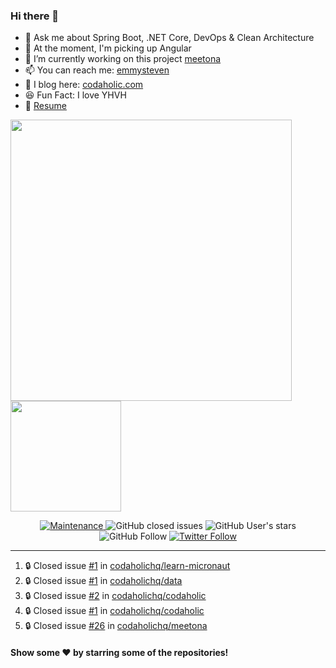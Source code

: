 ### Hi there 👋

- 💬 Ask me about Spring Boot, .NET Core, DevOps & Clean Architecture
- 🌱 At the moment, I'm picking up Angular
- 🔭 I’m currently working on this project [meetona](https://github.com/emmysteven/meetona)
- 📫 You can reach me: [emmysteven](mailto:hello@emmysteven.com)
- 📃 I blog here: [codaholic.com](https://codaholic.com)
- 😆 Fun Fact: I love YHVH
- 📄 [Resume](https://github.com/emmysteven/emmysteven/blob/main/docs/resume.pdf)


<p align="left">
<a href="https://github.com/emmysteven/emmysteven">
	<img width="450px" src="https://github-readme-stats.vercel.app/api?username=emmysteven&title_color=ffffff&theme=vue-dark&show_icons=true&count_private=true&hide_border=true" />
</a><a href="https://github.com/emmysteven/emmysteven">
	<img height="177em" src="https://github-readme-stats.vercel.app/api/top-langs/?username=emmysteven&title_color=ffffff&theme=vue-dark&show_icons=true&count_private=true&hide_border=true&layout=compact&langs_count=8&hide=css,html,dockerfile,freemarker" />
</a>
</p>

<p></p>


<div align="center">
	<a href="https://gitHub.com/emmysteven/emmysteven/graphs/commit-activity">
		<img alt="Maintenance" src="https://img.shields.io/badge/Maintained%3F-yes-green.svg">
	</a>
	<img alt="GitHub closed issues" src="https://img.shields.io/github/issues-closed/emmysteven/emmysteven">
	<img alt="GitHub User's stars" src="https://img.shields.io/github/stars/emmysteven?style=flat" />
	<img alt="GitHub Follow" src="https://img.shields.io/github/followers/emmysteven?label=followers&logo=GitHub&style=flat" />
	<a href="https://twitter.com/emmysteven_">
		<img alt="Twitter Follow" src="https://img.shields.io/twitter/follow/emmysteven_?style=flat&label=followers&logo=Twitter" />
	</a>
</div>

---
<!--START_SECTION:activity-->
1. 🔒 Closed issue [#1](https://github.com/codaholichq/learn-micronaut/issues/1) in [codaholichq/learn-micronaut](https://github.com/codaholichq/learn-micronaut)
2. 🔒 Closed issue [#1](https://github.com/codaholichq/data/issues/1) in [codaholichq/data](https://github.com/codaholichq/data)
3. 🔒 Closed issue [#2](https://github.com/codaholichq/codaholic/issues/2) in [codaholichq/codaholic](https://github.com/codaholichq/codaholic)
4. 🔒 Closed issue [#1](https://github.com/codaholichq/codaholic/issues/1) in [codaholichq/codaholic](https://github.com/codaholichq/codaholic)
5. 🔒 Closed issue [#26](https://github.com/codaholichq/meetona/issues/26) in [codaholichq/meetona](https://github.com/codaholichq/meetona)
<!--END_SECTION:activity-->

<p></p>

#### Show some ❤️ by starring some of the repositories!
